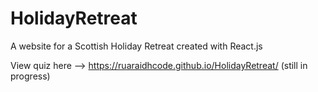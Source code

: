 # HolidayRetreat
A website for a Scottish Holiday Retreat created with React.js

View quiz here --> https://ruaraidhcode.github.io/HolidayRetreat/ (still in progress)
